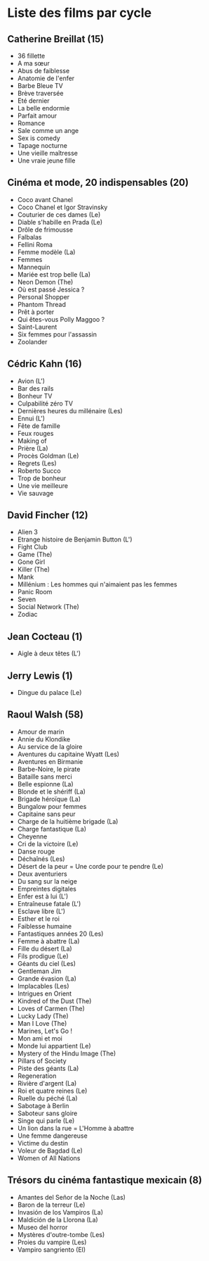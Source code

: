 # Liste des films par cycle

## Catherine Breillat (15)

  * 36 fillette  
  * A ma sœur  
  * Abus de faiblesse  
  * Anatomie de l'enfer  
  * Barbe Bleue TV  
  * Brève traversée  
  * Eté dernier  
  * La belle endormie  
  * Parfait amour  
  * Romance  
  * Sale comme un ange  
  * Sex is comedy  
  * Tapage nocturne  
  * Une vieille maîtresse  
  * Une vraie jeune fille

## Cinéma et mode, 20 indispensables (20)

  * Coco avant Chanel  
  * Coco Chanel et Igor Stravinsky  
  * Couturier de ces dames (Le)  
  * Diable s'habille en Prada (Le)  
  * Drôle de frimousse  
  * Falbalas  
  * Fellini Roma  
  * Femme modèle (La)  
  * Femmes  
  * Mannequin  
  * Mariée est trop belle (La)  
  * Neon Demon (The)  
  * Où est passé Jessica ?  
  * Personal Shopper  
  * Phantom Thread  
  * Prêt à porter  
  * Qui êtes-vous Polly Maggoo ?  
  * Saint-Laurent  
  * Six femmes pour l'assassin  
  * Zoolander

## Cédric Kahn (16)

  * Avion (L')  
  * Bar des rails  
  * Bonheur TV  
  * Culpabilité zéro TV  
  * Dernières heures du millénaire (Les)  
  * Ennui (L')  
  * Fête de famille  
  * Feux rouges  
  * Making of  
  * Prière (La)  
  * Procès Goldman (Le)  
  * Regrets (Les)  
  * Roberto Succo  
  * Trop de bonheur  
  * Une vie meilleure  
  * Vie sauvage

## David Fincher (12)

  * Alien 3  
  * Etrange histoire de Benjamin Button (L')  
  * Fight Club  
  * Game (The)  
  * Gone Girl  
  * Killer (The)  
  * Mank  
  * Millénium : Les hommes qui n'aimaient pas les femmes  
  * Panic Room  
  * Seven  
  * Social Network (The)  
  * Zodiac

## Jean Cocteau (1)

  * Aigle à deux têtes (L')

## Jerry Lewis (1)

  * Dingue du palace (Le)

## Raoul Walsh (58)

  * Amour de marin  
  * Annie du Klondike  
  * Au service de la gloire  
  * Aventures du capitaine Wyatt (Les)  
  * Aventures en Birmanie  
  * Barbe-Noire, le pirate  
  * Bataille sans merci  
  * Belle espionne (La)  
  * Blonde et le shériff (La)  
  * Brigade héroïque (La)  
  * Bungalow pour femmes  
  * Capitaine sans peur  
  * Charge de la huitième brigade (La)  
  * Charge fantastique (La)  
  * Cheyenne  
  * Cri de la victoire (Le)  
  * Danse rouge  
  * Déchaînés (Les)  
  * Désert de la peur = Une corde pour te pendre (Le)  
  * Deux aventuriers  
  * Du sang sur la neige  
  * Empreintes digitales  
  * Enfer est à lui (L')  
  * Entraîneuse fatale (L')  
  * Esclave libre (L')  
  * Esther et le roi  
  * Faiblesse humaine  
  * Fantastiques années 20 (Les)  
  * Femme à abattre (La)  
  * Fille du désert (La)  
  * Fils prodigue (Le)  
  * Géants du ciel (Les)  
  * Gentleman Jim  
  * Grande évasion (La)  
  * Implacables (Les)  
  * Intrigues en Orient  
  * Kindred of the Dust (The)  
  * Loves of Carmen (The)  
  * Lucky Lady (The)  
  * Man I Love (The)  
  * Marines, Let's Go !  
  * Mon ami et moi  
  * Monde lui appartient (Le)  
  * Mystery of the Hindu Image (The)  
  * Pillars of Society  
  * Piste des géants (La)  
  * Regeneration  
  * Rivière d'argent (La)  
  * Roi et quatre reines (Le)  
  * Ruelle du péché (La)  
  * Sabotage à Berlin  
  * Saboteur sans gloire  
  * Singe qui parle (Le)  
  * Un lion dans la rue = L'Homme à abattre  
  * Une femme dangereuse  
  * Victime du destin  
  * Voleur de Bagdad (Le)  
  * Women of All Nations

## Trésors du cinéma fantastique mexicain (8)

  * Amantes del Señor de la Noche (Las)  
  * Baron de la terreur (Le)  
  * Invasión de los Vampiros (La)  
  * Maldición de la Llorona (La)  
  * Museo del horror  
  * Mystères d'outre-tombe (Les)  
  * Proies du vampire (Les)  
  * Vampiro sangriento (El)  
